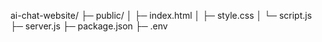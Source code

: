 ai-chat-website/
├─ public/
│  ├─ index.html
│  ├─ style.css
│  └─ script.js
├─ server.js
├─ package.json
├─ .env
